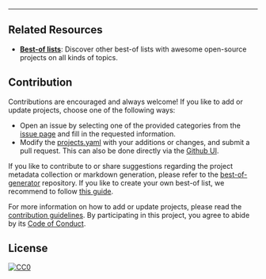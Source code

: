 
---

## Related Resources

- [**Best-of lists**](https://best-of.org): Discover other best-of lists with awesome open-source projects on all kinds of topics.

## Contribution

Contributions are encouraged and always welcome! If you like to add or update projects, choose one of the following ways:

- Open an issue by selecting one of the provided categories from the [issue page](https://github.com/VictorIg/notes/issues/new/choose) and fill in the requested information.
- Modify the [projects.yaml](https://github.com/VictorIg/notes/blob/main/projects.yaml) with your additions or changes, and submit a pull request. This can also be done directly via the [Github UI](https://github.com/VictorIg/notes/edit/main/projects.yaml).

If you like to contribute to or share suggestions regarding the project metadata collection or markdown generation, please refer to the [best-of-generator](https://github.com/best-of-lists/best-of-generator) repository. If you like to create your own best-of list, we recommend to follow [this guide](https://github.com/best-of-lists/best-of/blob/main/create-best-of-list.md).

For more information on how to add or update projects, please read the [contribution guidelines](https://github.com/VictorIg/notes/blob/main/CONTRIBUTING.md). By participating in this project, you agree to abide by its [Code of Conduct](https://github.com/VictorIg/notes/blob/main/.github/CODE_OF_CONDUCT.md).

## License

[![CC0](https://mirrors.creativecommons.org/presskit/buttons/88x31/svg/by-sa.svg)](https://creativecommons.org/licenses/by-sa/4.0/)
